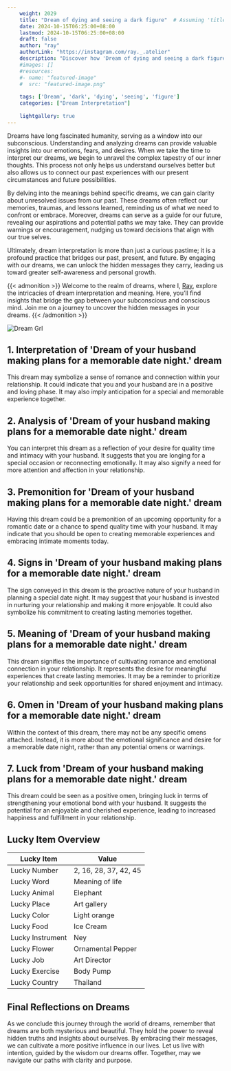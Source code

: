 ```yaml
---
    weight: 2029
    title: "Dream of dying and seeing a dark figure"  # Assuming 'title' column exists
    date: 2024-10-15T06:25:00+08:00
    lastmod: 2024-10-15T06:25:00+08:00
    draft: false
    author: "ray"
    authorLink: "https://instagram.com/ray._.atelier"
    description: "Discover how 'Dream of dying and seeing a dark figure' can interpret your future and uncover its significant meanings in your life."
    #images: []
    #resources:
    #- name: "featured-image"
    #  src: "featured-image.png"
    
    tags: ['Dream', 'dark', 'dying', 'seeing', 'figure']
    categories: ["Dream Interpretation"]
    
    lightgallery: true
---
```

    
Dreams have long fascinated humanity, serving as a window into our subconscious. Understanding and analyzing dreams can provide valuable insights into our emotions, fears, and desires. When we take the time to interpret our dreams, we begin to unravel the complex tapestry of our inner thoughts. This process not only helps us understand ourselves better but also allows us to connect our past experiences with our present circumstances and future possibilities.

By delving into the meanings behind specific dreams, we can gain clarity about unresolved issues from our past. These dreams often reflect our memories, traumas, and lessons learned, reminding us of what we need to confront or embrace. Moreover, dreams can serve as a guide for our future, revealing our aspirations and potential paths we may take. They can provide warnings or encouragement, nudging us toward decisions that align with our true selves.

Ultimately, dream interpretation is more than just a curious pastime; it is a profound practice that bridges our past, present, and future. By engaging with our dreams, we can unlock the hidden messages they carry, leading us toward greater self-awareness and personal growth.

{{< admonition >}}
Welcome to the realm of dreams, where I, [Ray](https://instagram.com/ray._.atelier), explore the intricacies of dream interpretation and meaning. Here, you’ll find insights that bridge the gap between your subconscious and conscious mind. Join me on a journey to uncover the hidden messages in your dreams.
{{< /admonition >}}

![Dream Grl](https://cdn.pixabay.com/photo/2017/11/02/03/35/gothic-2910057_1280.jpg "Dream Grl")

## 1. Interpretation of 'Dream of your husband making plans for a memorable date night.' dream

This dream may symbolize a sense of romance and connection within your relationship. It could indicate that you and your husband are in a positive and loving phase. It may also imply anticipation for a special and memorable experience together.

## 2. Analysis of 'Dream of your husband making plans for a memorable date night.' dream

You can interpret this dream as a reflection of your desire for quality time and intimacy with your husband. It suggests that you are longing for a special occasion or reconnecting emotionally. It may also signify a need for more attention and affection in your relationship.

## 3. Premonition for 'Dream of your husband making plans for a memorable date night.' dream

Having this dream could be a premonition of an upcoming opportunity for a romantic date or a chance to spend quality time with your husband. It may indicate that you should be open to creating memorable experiences and embracing intimate moments today.

## 4. Signs in 'Dream of your husband making plans for a memorable date night.' dream

The sign conveyed in this dream is the proactive nature of your husband in planning a special date night. It may suggest that your husband is invested in nurturing your relationship and making it more enjoyable. It could also symbolize his commitment to creating lasting memories together.

## 5. Meaning of 'Dream of your husband making plans for a memorable date night.' dream

This dream signifies the importance of cultivating romance and emotional connection in your relationship. It represents the desire for meaningful experiences that create lasting memories. It may be a reminder to prioritize your relationship and seek opportunities for shared enjoyment and intimacy.

## 6. Omen in 'Dream of your husband making plans for a memorable date night.' dream

Within the context of this dream, there may not be any specific omens attached. Instead, it is more about the emotional significance and desire for a memorable date night, rather than any potential omens or warnings.

## 7. Luck from 'Dream of your husband making plans for a memorable date night.' dream

This dream could be seen as a positive omen, bringing luck in terms of strengthening your emotional bond with your husband. It suggests the potential for an enjoyable and cherished experience, leading to increased happiness and fulfillment in your relationship.

## Lucky Item Overview
| Lucky Item          | Value              |
|---------------|--------------------|
| Lucky Number        | 2, 16, 28, 37, 42, 45  |
| Lucky Word          | Meaning of life |
| Lucky Animal        | Elephant |
| Lucky Place         | Art gallery     |
| Lucky Color         | Light orange     |
| Lucky Food          | Ice Cream      |
| Lucky Instrument    | Ney |
| Lucky Flower        | Ornamental Pepper    |
| Lucky Job           | Art Director       |
| Lucky Exercise      | Body Pump  |
| Lucky Country       | Thailand    |


##  Final Reflections on Dreams

As we conclude this journey through the world of dreams, remember that dreams are both mysterious and beautiful. They hold the power to reveal hidden truths and insights about ourselves. By embracing their messages, we can cultivate a more positive influence in our lives. Let us live with intention, guided by the wisdom our dreams offer. Together, may we navigate our paths with clarity and purpose.

